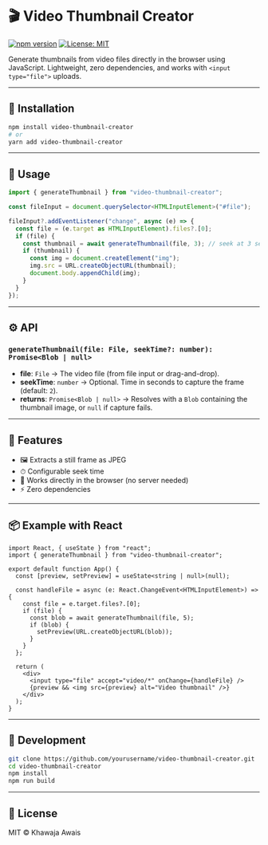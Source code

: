 # 🎬 Video Thumbnail Creator

[![npm version](https://img.shields.io/npm/v/video-thumbnail-creator)](https://www.npmjs.com/package/video-thumbnail-creator) [![License: MIT](https://img.shields.io/badge/License-MIT-yellow.svg)](LICENSE)

Generate thumbnails from video files directly in the browser using JavaScript. Lightweight, zero dependencies, and works with `<input type="file">` uploads.

---

## 🚀 Installation

```bash
npm install video-thumbnail-creator
# or
yarn add video-thumbnail-creator
```

---

## 📖 Usage

```ts
import { generateThumbnail } from "video-thumbnail-creator";

const fileInput = document.querySelector<HTMLInputElement>("#file");

fileInput?.addEventListener("change", async (e) => {
  const file = (e.target as HTMLInputElement).files?.[0];
  if (file) {
    const thumbnail = await generateThumbnail(file, 3); // seek at 3 seconds
    if (thumbnail) {
      const img = document.createElement("img");
      img.src = URL.createObjectURL(thumbnail);
      document.body.appendChild(img);
    }
  }
});
```

---

## ⚙️ API

### `generateThumbnail(file: File, seekTime?: number): Promise<Blob | null>`

* **file**: `File` → The video file (from file input or drag-and-drop).
* **seekTime**: `number` → Optional. Time in seconds to capture the frame (default: `2`).
* **returns**: `Promise<Blob | null>` → Resolves with a `Blob` containing the thumbnail image, or `null` if capture fails.

---

## 🌟 Features

* 🖼 Extracts a still frame as JPEG
* ⏱ Configurable seek time
* 🎯 Works directly in the browser (no server needed)
* ⚡ Zero dependencies

---

## 📦 Example with React

```tsx
import React, { useState } from "react";
import { generateThumbnail } from "video-thumbnail-creator";

export default function App() {
  const [preview, setPreview] = useState<string | null>(null);

  const handleFile = async (e: React.ChangeEvent<HTMLInputElement>) => {
    const file = e.target.files?.[0];
    if (file) {
      const blob = await generateThumbnail(file, 5);
      if (blob) {
        setPreview(URL.createObjectURL(blob));
      }
    }
  };

  return (
    <div>
      <input type="file" accept="video/*" onChange={handleFile} />
      {preview && <img src={preview} alt="Video thumbnail" />}
    </div>
  );
}
```

---

## 🔧 Development

```bash
git clone https://github.com/yourusername/video-thumbnail-creator.git
cd video-thumbnail-creator
npm install
npm run build
```

---

## 📜 License

MIT © Khawaja Awais
